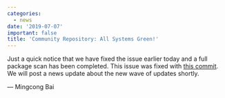 ```yaml
---
categories:
  - news
date: '2019-07-07'
important: false
title: 'Community Repository: All Systems Green!'
---
```



Just a quick notice that we have fixed the issue earlier today and a full package scan has been completed. This issue was fixed with [this commit](https://github.com/AOSC-Dev/p-vector/commit/bcbb7d1470915114ee38d75ab878b7aa23fa8ad8). We will post a news update about the new wave of updates shortly.

— Mingcong Bai